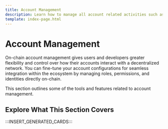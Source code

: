 ```yaml
---
title: Account Management
description: Learn how to manage all account related activities such as the creation, maintenance, and removal of proxies and identities.
template: index-page.html
---
```


# Account Management

On-chain account management gives users and developers greater flexibility and control over how their accounts interact with a decentralized network. You can fine-tune your account configurations for seamless integration within the ecosystem by managing roles, permissions, and identities directly on-chain.

This section outlines some of the tools and features related to account management.

## Explore What This Section Covers

:::INSERT_GENERATED_CARDS:::